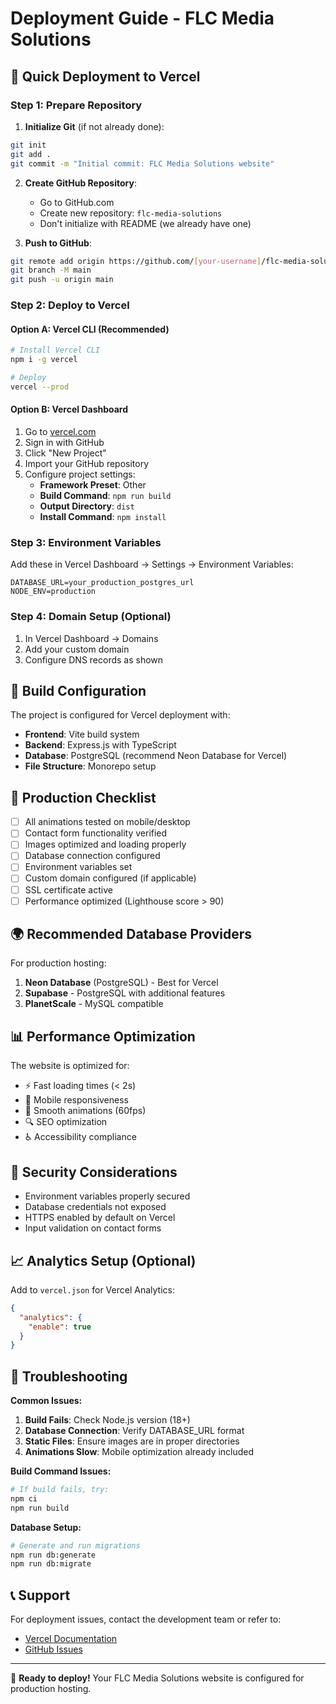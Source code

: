 # Deployment Guide - FLC Media Solutions

## 🚀 Quick Deployment to Vercel

### Step 1: Prepare Repository

1. **Initialize Git** (if not already done):
```bash
git init
git add .
git commit -m "Initial commit: FLC Media Solutions website"
```

2. **Create GitHub Repository**:
   - Go to GitHub.com
   - Create new repository: `flc-media-solutions`
   - Don't initialize with README (we already have one)

3. **Push to GitHub**:
```bash
git remote add origin https://github.com/[your-username]/flc-media-solutions.git
git branch -M main
git push -u origin main
```

### Step 2: Deploy to Vercel

#### Option A: Vercel CLI (Recommended)
```bash
# Install Vercel CLI
npm i -g vercel

# Deploy
vercel --prod
```

#### Option B: Vercel Dashboard
1. Go to [vercel.com](https://vercel.com)
2. Sign in with GitHub
3. Click "New Project"
4. Import your GitHub repository
5. Configure project settings:
   - **Framework Preset**: Other
   - **Build Command**: `npm run build`
   - **Output Directory**: `dist`
   - **Install Command**: `npm install`

### Step 3: Environment Variables

Add these in Vercel Dashboard → Settings → Environment Variables:

```
DATABASE_URL=your_production_postgres_url
NODE_ENV=production
```

### Step 4: Domain Setup (Optional)

1. In Vercel Dashboard → Domains
2. Add your custom domain
3. Configure DNS records as shown

## 🔧 Build Configuration

The project is configured for Vercel deployment with:

- **Frontend**: Vite build system
- **Backend**: Express.js with TypeScript
- **Database**: PostgreSQL (recommend Neon Database for Vercel)
- **File Structure**: Monorepo setup

## 📁 Production Checklist

- [ ] All animations tested on mobile/desktop
- [ ] Contact form functionality verified
- [ ] Images optimized and loading properly
- [ ] Database connection configured
- [ ] Environment variables set
- [ ] Custom domain configured (if applicable)
- [ ] SSL certificate active
- [ ] Performance optimized (Lighthouse score > 90)

## 🌍 Recommended Database Providers

For production hosting:

1. **Neon Database** (PostgreSQL) - Best for Vercel
2. **Supabase** - PostgreSQL with additional features
3. **PlanetScale** - MySQL compatible

## 📊 Performance Optimization

The website is optimized for:
- ⚡ Fast loading times (< 2s)
- 📱 Mobile responsiveness
- 🎨 Smooth animations (60fps)
- 🔍 SEO optimization
- ♿ Accessibility compliance

## 🔐 Security Considerations

- Environment variables properly secured
- Database credentials not exposed
- HTTPS enabled by default on Vercel
- Input validation on contact forms

## 📈 Analytics Setup (Optional)

Add to `vercel.json` for Vercel Analytics:
```json
{
  "analytics": {
    "enable": true
  }
}
```

## 🚨 Troubleshooting

**Common Issues:**

1. **Build Fails**: Check Node.js version (18+)
2. **Database Connection**: Verify DATABASE_URL format
3. **Static Files**: Ensure images are in proper directories
4. **Animations Slow**: Mobile optimization already included

**Build Command Issues:**
```bash
# If build fails, try:
npm ci
npm run build
```

**Database Setup:**
```bash
# Generate and run migrations
npm run db:generate
npm run db:migrate
```

## 📞 Support

For deployment issues, contact the development team or refer to:
- [Vercel Documentation](https://vercel.com/docs)
- [GitHub Issues](https://github.com/[username]/flc-media-solutions/issues)

---

🎉 **Ready to deploy!** Your FLC Media Solutions website is configured for production hosting.